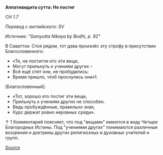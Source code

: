 **Аппативидита сутта: Не постиг**

_СН 1\.7_

_Перевод с английского: SV_

_Источник: "Samyutta Nikaya by Bodhi, p\. 92"_

В Саваттхи\. Стоя рядом, тот дэва произнёс эту строфу в присутствии Благословенного:

* «Те, не постигли кто эти вещи,
* Могут прильнуть к учениям других – 
* Всё ещё спят они, не пробудились: 
* Время пришло, чтоб проснулись они»1\.

\[Благословенный\]:

* «Тот, хорошо кто постиг эти вещи,
* Прильнуть к учениям других не способен\.
* Ведь пробуждённые, правильно зная,
* Курс держат ровно неровных среди»\.

↑ 1 Комментарий поясняет, что под "вещами" имеются в виду Четыре Благородных Истины\. Под "учениями других" понимаются различные воззрения и доктрины других религиозных и духовных учителей и групп\.

[Source](https://www\.theravada\.ru/Teaching/Canon/Suttanta/Texts/sn1_7\-appatividita\-sutta\-sv\.htm)